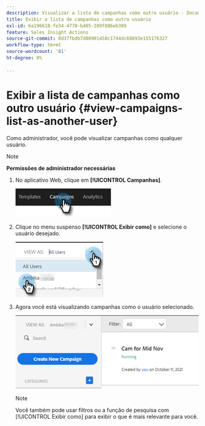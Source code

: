 ```yaml
---
description: Visualizar a lista de campanhas como outro usuário - Documentação do Marketo - Documentação do produto
title: Exibir a lista de campanhas como outro usuário
exl-id: 6a196618-fe34-4770-b405-289f886eb389
feature: Sales Insight Actions
source-git-commit: 0d37fbdb7d08901458c1744dc68893e155176327
workflow-type: tm+mt
source-wordcount: '81'
ht-degree: 0%

---
```


# Exibir a lista de campanhas como outro usuário {#view-campaigns-list-as-another-user}

Como administrador, você pode visualizar campanhas como qualquer usuário.

>[!NOTE]
>
>**Permissões de administrador necessárias**

1. No aplicativo Web, clique em **[!UICONTROL Campanhas]**.

   ![](assets/view-campaigns-list-as-another-user-1.png)

1. Clique no menu suspenso **[!UICONTROL Exibir como]** e selecione o usuário desejado.

   ![](assets/view-campaigns-list-as-another-user-2.png)

1. Agora você está visualizando campanhas como o usuário selecionado.

   ![](assets/view-campaigns-list-as-another-user-3.png)

   >[!NOTE]
   >
   >Você também pode usar filtros ou a função de pesquisa com [!UICONTROL Exibir como] para exibir o que é mais relevante para você.
